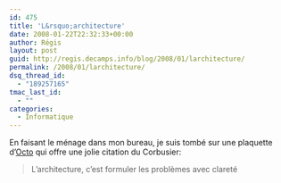 ```yaml
---
id: 475
title: 'L&rsquo;architecture'
date: 2008-01-22T22:32:33+00:00
author: Régis
layout: post
guid: http://regis.decamps.info/blog/2008/01/larchitecture/
permalink: /2008/01/larchitecture/
dsq_thread_id:
  - "189257165"
tmac_last_id:
  - ""
categories:
  - Informatique
---
```

En faisant le ménage dans mon bureau, je suis tombé sur une plaquette d&rsquo;[Octo](http://www.octo.fr/) qui offre une jolie citation du Corbusier:

> L&rsquo;architecture, c&rsquo;est formuler les problèmes avec clareté